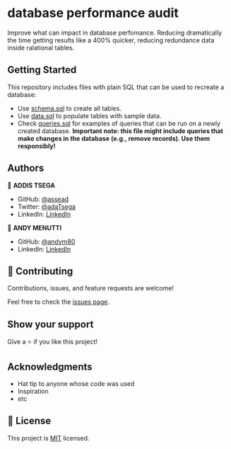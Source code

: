#  database performance audit

Improve what can impact in database perfomance.
Reducing dramatically the time getting results like a 400% quicker, reducing redundance data inside ralational tables. 

## Getting Started

This repository includes files with plain SQL that can be used to recreate a database:

- Use [schema.sql](./schema.sql) to create all tables.
- Use [data.sql](./data.sql) to populate tables with sample data.
- Check [queries.sql](./queries.sql) for examples of queries that can be run on a newly created database. **Important note: this file might include queries that make changes in the database (e.g., remove records). Use them responsibly!**


## Authors

👤 **ADDIS TSEGA**

- GitHub: [@assead](https://github.com/Aseadd)
- Twitter: [@adaTsega](https://twitter.com/adaTsega)
- LinkedIn: [LinkedIn](https://www.linkedin.com/in/addis-tsega)

👤 **ANDY MENUTTI**

- GitHub: [@andym80](https://github.com/andym80)
- LinkedIn: [LinkedIn](https://linkedin.com/in/andres-menutti)

## 🤝 Contributing

Contributions, issues, and feature requests are welcome!

Feel free to check the [issues page](../../issues/).

## Show your support

Give a ⭐️ if you like this project!

## Acknowledgments

- Hat tip to anyone whose code was used
- Inspiration
- etc

## 📝 License

This project is [MIT](./MIT.md) licensed.
